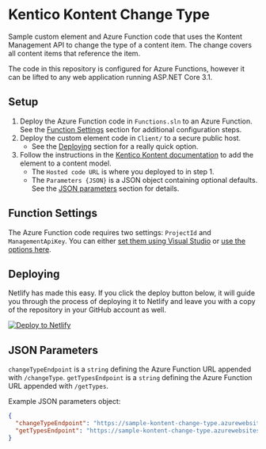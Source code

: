 # Kentico Kontent Change Type

Sample custom element and Azure Function code that uses the Kontent Management API to change the type of a content item. The change covers all content items that reference the item.

The code in this repository is configured for Azure Functions, however it can be lifted to any web application running ASP.NET Core 3.1.

## Setup

1. Deploy the Azure Function code in `Functions.sln` to an Azure Function. See the [Function Settings](#function-settings) section for additional configuration steps.
1. Deploy the custom element code in `Client/` to a secure public host.
   - See the [Deploying](#Deploying) section for a really quick option.
1. Follow the instructions in the [Kentico Kontent documentation](https://docs.kontent.ai/tutorials/develop-apps/integrate/integrating-your-own-content-editing-features#a-3--displaying-a-custom-element-in-kentico-kontent) to add the element to a content model.
   - The `Hosted code URL` is where you deployed to in step 1.
   - The `Parameters {JSON}` is a JSON object containing optional defaults. See the [JSON parameters](#json-parameters) section for details.

## Function Settings

The Azure Function code requires two settings: `ProjectId` and `ManagementApiKey`. You can either [set them using Visual Studio](https://docs.microsoft.com/en-us/azure/azure-functions/functions-develop-vs#function-app-settings) or [use the options here](https://docs.microsoft.com/en-us/azure/azure-functions/functions-how-to-use-azure-function-app-settings#settings).

## Deploying

Netlify has made this easy. If you click the deploy button below, it will guide you through the process of deploying it to Netlify and leave you with a copy of the repository in your GitHub account as well.

[![Deploy to Netlify](https://www.netlify.com/img/deploy/button.svg)](https://app.netlify.com/start/deploy?repository=https://github.com/yuriys-kentico/KenticoKontentChangeType)

## JSON Parameters

`changeTypeEndpoint` is a `string` defining the Azure Function URL appended with `/changeType`.
`getTypesEndpoint` is a `string` defining the Azure Function URL appended with `/getTypes`.

Example JSON parameters object:

```json
{
  "changeTypeEndpoint": "https://sample-kontent-change-type.azurewebsites.net/changeType",
  "getTypesEndpoint": "https://sample-kontent-change-type.azurewebsites.net/getTypes"
}
```
